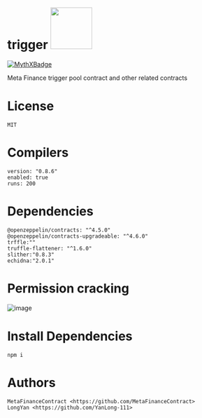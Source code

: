 # trigger <a href="https://raw.githubusercontent.com/crytic/echidna/master/echidna.png"><img src="[https://raw.githubusercontent.com/crytic/echidna/master/echidna.png](https://github.com/MetaFinanceContract/trigger/tree/main/contracts/echidna)" width="95"/></a>
[![MythXBadge](https://badgen.net/https/api.mythx.io/v1/projects/f02481ec-d233-43b4-88c7-6669d8c3049d/badge/data?cache=300&icon=https://raw.githubusercontent.com/ConsenSys/mythx-github-badge/main/logo_white.svg)](https://github.com/MetaFinanceContract/trigger/blob/main/codeReview/1ac875d73548796f68b5d16f.pdf)


Meta Finance trigger pool contract and other related contracts

# License

```
MIT
```

# Compilers

```
version: "0.8.6"
enabled: true
runs: 200
```

# Dependencies

```
@openzeppelin/contracts: "^4.5.0"
@openzeppelin/contracts-upgradeable: "^4.6.0"
trffle:""
truffle-flattener: "^1.6.0"
slither:"0.8.3"
echidna:"2.0.1"
```

# Permission cracking
![image](https://user-images.githubusercontent.com/61084497/170470727-5b4c0f34-f7ba-43d6-89c8-257823580c36.png)

# Install Dependencies

```
npm i
```

# Authors

```
MetaFinanceContract <https://github.com/MetaFinanceContract>
LongYan <https://github.com/YanLong-111>
```
